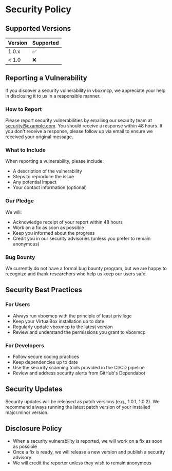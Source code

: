 # Security Policy

## Supported Versions

| Version | Supported          |
| ------- | ------------------ |
| 1.0.x   | :white_check_mark: |
| < 1.0   | :x:                |

## Reporting a Vulnerability

If you discover a security vulnerability in vboxmcp, we appreciate your help in disclosing it to us in a responsible manner.

### How to Report

Please report security vulnerabilities by emailing our security team at [security@example.com](mailto:security@example.com). You should receive a response within 48 hours. If you don't receive a response, please follow up via email to ensure we received your original message.

### What to Include

When reporting a vulnerability, please include:
- A description of the vulnerability
- Steps to reproduce the issue
- Any potential impact
- Your contact information (optional)

### Our Pledge

We will:
- Acknowledge receipt of your report within 48 hours
- Work on a fix as soon as possible
- Keep you informed about the progress
- Credit you in our security advisories (unless you prefer to remain anonymous)

### Bug Bounty

We currently do not have a formal bug bounty program, but we are happy to recognize and thank researchers who help us keep our users safe.

## Security Best Practices

### For Users
- Always run vboxmcp with the principle of least privilege
- Keep your VirtualBox installation up to date
- Regularly update vboxmcp to the latest version
- Review and understand the permissions you grant to vboxmcp

### For Developers
- Follow secure coding practices
- Keep dependencies up to date
- Use the security scanning tools provided in the CI/CD pipeline
- Review and address security alerts from GitHub's Dependabot

## Security Updates

Security updates will be released as patch versions (e.g., 1.0.1, 1.0.2). We recommend always running the latest patch version of your installed major.minor version.

## Disclosure Policy

- When a security vulnerability is reported, we will work on a fix as soon as possible
- Once a fix is ready, we will release a new version and publish a security advisory
- We will credit the reporter unless they wish to remain anonymous
